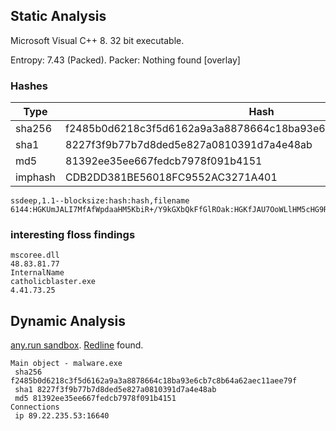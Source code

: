 ## Static Analysis

Microsoft Visual C++ 8.
32 bit executable.

Entropy: 7.43 (Packed).
Packer: Nothing found \[overlay]

### Hashes

| Type | Hash |
| ---- | ---- |
| sha256 | f2485b0d6218c3f5d6162a9a3a8878664c18ba93e6cb7c8b64a62aec11aee79f |
| sha1 | 8227f3f9b77b7d8ded5e827a0810391d7a4e48ab |
| md5 | 81392ee35ee667fedcb7978f091b4151 |
| imphash | CDB2DD381BE56018FC9552AC3271A401 |

```
ssdeep,1.1--blocksize:hash:hash,filename
6144:HGKUmJALI7MfAfWpdaaHM5KbiR+/Y9kGXbQkFfGlROak:HGKfJAU7OoWLlHM5cHG9RGU,"malware.exe"
```

### interesting floss findings

```
mscoree.dll
48.83.81.77
InternalName
catholicblaster.exe
4.41.73.25
```

## Dynamic Analysis
[any.run sandbox](https://app.any.run/tasks/bda691ec-f411-436e-899a-abad446c78c4).
[Redline](https://any.run/malware-trends/redline/?_gl=1*179j0xy*_gcl_au*MTY1NjkwNjgwMC4xNjg2MTA4NTE5*_ga*ODEyMjE1MDE3LjE2ODYxMDg1MTk.*_ga_53KB74YDZR*MTY4ODI2NTc0Ny4xMC4xLjE2ODgyNjYyOTYuMjcuMC4w&_ga=2.96665439.1117821279.1688265748-812215017.1686108519) found.
```
Main object - malware.exe
 sha256 f2485b0d6218c3f5d6162a9a3a8878664c18ba93e6cb7c8b64a62aec11aee79f
 sha1 8227f3f9b77b7d8ded5e827a0810391d7a4e48ab
 md5 81392ee35ee667fedcb7978f091b4151
Connections
 ip 89.22.235.53:16640
```